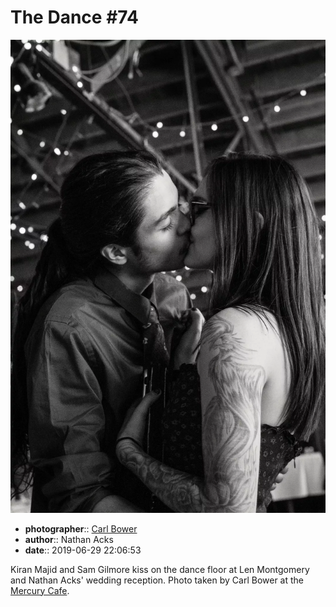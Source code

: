 # The Dance \#74

![Kiran Majid and Sam Gilmore kiss](assets/2019-06-29-set-4-the-dance-74.webp)

* **photographer**:: [Carl Bower](https://carlbowerphotos.com)  
* **author**:: Nathan Acks  
* **date**:: 2019-06-29 22:06:53

Kiran Majid and Sam Gilmore kiss on the dance floor at Len Montgomery and Nathan Acks' wedding reception. Photo taken by Carl Bower at the [Mercury Cafe](http://mercurycafe.com).
